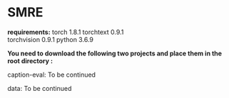 # SMRE
**requirements:**
torch		    1.8.1
torchtext		0.9.1                  
torchvision	0.9.1
python      3.6.9


**You need to download the following two projects and place them in the root directory  :**

caption-eval:
To be continued  

data:
To be continued  
